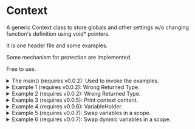 # Context

A generic Context class to store globals and other settings w/o changing function's definition using void* pointers.

It is one header file and some examples.

Some mechanism for protection are implemented.

Free to use.

<details><summary>The main()  (requires v0.0.2): Used to invoke the examples.</summary>
<p>

```cpp
#include "Context.hpp"

using namespace DIM;
using namespace std;

void use1(Context&, ...) {}
void use2(Context&, ...) {}

int main()
{
	try
	{
		// include here the "Ex*.inc" files!
#include "Tests/Ex1.inc"

		//Examples of calling other functions with the context.
		use1(c);
 		use2(c, 10, 22, "a string");
	}
	catch (const std::exception &e)
	{
		cout << "\n\n" << toS(e.what(), DIM_WHERE) << "\n\n";
	}
	catch (const DIM::Exception &e)
	{
		cout << "\n\n" << toS(e.what_, e.where_) << "\n\n";
	}
	return 0;
}
```
</p>
</details>

<details><summary>Example 1  (requires v0.0.2): Wrong Returned Type.</summary>
<p>

```cpp
Context c;

I n{10};
c["i"] = makePair(n);
R r{10.12};
c["r"] = makePair(r);
S s{"Cucu"};
c["s"] = makePair(s);

cout << extract<I>(c, "i", DIM_WHERE) << '\n';
cout << extract<R>(c, "r", DIM_WHERE) << '\n';
cout << extract<S>(c, "s", DIM_WHERE) << '\n';
cout << extract<R>(c, "s", DIM_WHERE) << '\n'; // Wrong type!
```

```
10
10.12
Cucu

EXCEPTION : "Key: 's' assigned to a different type.", From: "main()", file: "Ex1.inc", line: 12.
```
</p>
</details>

<details><summary>Example 2  (requires v0.0.2): Wrong Returned Type.</summary>
<p>

```cpp
Context c;

I n{10};
c["i"] = makePair(n);
R r{10.12};
c["r"] = makePair(r);
S s{"Cucu"};
c["s"] = makePair(s);

cout << extract<I>(c, "i", DIM_WHERE) << '\n';
cout << extract<R>(c, "r", DIM_WHERE) << '\n';
cout << extract<S>(c, "s", DIM_WHERE) << '\n';
cout << extract<S>(c, "wrongKey", DIM_WHERE) << '\n'; // Wrong key!
```

```
10
10.12
Cucu

EXCEPTION : "Key: 'wrongKey' not found in context.", From: "main()", file: "Ex2.inc", line: 12.
```
</p>
</details>

<details><summary>Example 3  (requires v0.0.5): Print context content.</summary>
<p>

```cpp
Context c;

I n{10};
c["i"] = makePair(n);
R r{-22.212};
c["r"] = makePair(r);
S s{"Cucu"};
c["s"] = makePair(s);

print(c);
cout << extract<I>(c, "i", DIM_WHERE) << '\n';
cout << extract<R>(c, "r", DIM_WHERE) << '\n';
cout << extract<S>(c, "s", DIM_WHERE) << '\n';
```

```
Context content:
{
  i : int,
  r : double,
  s : class std::basic_string<char,struct std::char_traits<char>,class std::allocator<char> >,
}
10
-22.212
Cucu
```
</p>
</details>

<details><summary>Example 4 (requires v0.0.6): VariableHolder.</summary>
<p>

```cpp
Context c;

cout << "----------------\n";
{ // using manual names for VariableHolder
	VariableHolder<I> vh1(c, "i1", 10, DIM_WHERE);
	VariableHolder<I> vh2(c, "i2", 15, DIM_WHERE);
	cout << "Checkpoint: A";
	print(c);
	cout << extract<I>(c, "i1", DIM_WHERE) << '\n';
	cout << extract<I>(c, "i2", DIM_WHERE) << '\n';
}
cout << "Checkpoint: B";
print(c);

cout << "----------------\n";
{ // using automatic names.VariableHolder
	DIM_AUTO_VARIABLE_HOLDER(I, c, "i1", 20);
	DIM_AUTO_VARIABLE_HOLDER(I, c, "i2", 25);
	cout << "Checkpoint: C";
	print(c);
	cout << extract<I>(c, "i1", DIM_WHERE) << '\n';
	cout << extract<I>(c, "i2", DIM_WHERE) << '\n';
}
cout << "Checkpoint: D";
print(c);

cout << "----------------\n";
{ // using automatic names.VariableHolder
	DIM_AUTO_VARIABLE_HOLDER(I, c, "i1", 20);
	DIM_AUTO_VARIABLE_HOLDER(I, c, "i2", 25);
	cout << "Checkpoint: E";
	print(c);
	cout << extract<I>(c, "i1", DIM_WHERE) << '\n';
	cout << extract<I>(c, "i2", DIM_WHERE) << '\n';

	cout << "Assign them to new values.\n";
	extract<I>(c, "i1", DIM_WHERE) = 21;
	extract<I>(c, "i2", DIM_WHERE) = 26;
	cout << "Checkpoint: F";
	print(c);
	cout << extract<I>(c, "i1", DIM_WHERE) << '\n';
	cout << extract<I>(c, "i2", DIM_WHERE) << '\n';
}
cout << "Checkpoint: G";
print(c);

cout << "----------------\n";
cout << "Checkpoint: H";
cout << extract<I>(c, "i2", DIM_WHERE) << '\n'; // Throws!
```

```
----------------
Checkpoint: A
Context content:
{
  i1 : int,
  i2 : int,
}
10
15
Checkpoint: B
Context content:
{
}
----------------
Checkpoint: C
Context content:
{
  i1 : int,
  i2 : int,
}
20
25
Checkpoint: D
Context content:
{
}
----------------
Checkpoint: E
Context content:
{
  i1 : int,
  i2 : int,
}
20
25
Assign them to new values.
Checkpoint: F
Context content:
{
  i1 : int,
  i2 : int,
}
21
26
Checkpoint: G
Context content:
{
}
----------------
Checkpoint: H
EXCEPTION : "Key: 'i2' not found in context.", From: "main()", file: "Ex4.inc", line: 49.
```
</p>
</details>

<details><summary>Example 5  (requires v0.0.7): Swap variables in a scope.</summary>
<p>

```cpp
Context c;
DIM_AUTO_VARIABLE_HOLDER(I, c, "I", 10);
cout << extract<I>(c, "I", DIM_WHERE) << '\n';
{
	I i{20};
	DIM_AUTO_SWAP_KEY(i, c["I"].first);
	cout << extract<I>(c, "I", DIM_WHERE) << '\n';
}
cout << extract<I>(c, "I", DIM_WHERE) << '\n';
```

```
10
20
10
```
</p>
</details>

<details><summary>Example 6  (requires v0.0.7): Swap dynmic variables in a scope.</summary>
<p>

```cpp
struct OStream
{
public:
	virtual V print(const SV) = 0;
	virtual ~OStream() {}
};
struct OStream1 : public OStream
{
	virtual V print(const SV v) override { cout << "S1: " << v; }
};
struct OStream2 : public OStream
{
	virtual V print(const SV v) override { cout << "S2: " << v; }
};

Context c;

OStream1 os1;
DIM_AUTO_VARIABLE_HOLDER(OStream &, c, "os", os1);
extract<OStream>(c, "os", DIM_WHERE).print("CUCU!\n");
{
	OStream2 os2;
	// DIM_AUTO_SWAP_KEY(os2, c["os"].first);//is not working yet and I will appreciate help wit it!
	c["os"].first = &os2;
	extract<OStream>(c, "os", DIM_WHERE).print("CUCU!\n");
	c["os"].first = &os1;
}
extract<OStream>(c, "os", DIM_WHERE).print("CUCU!\n");
```

```
S1: CUCU!
S2: CUCU!
S1: CUCU!
```